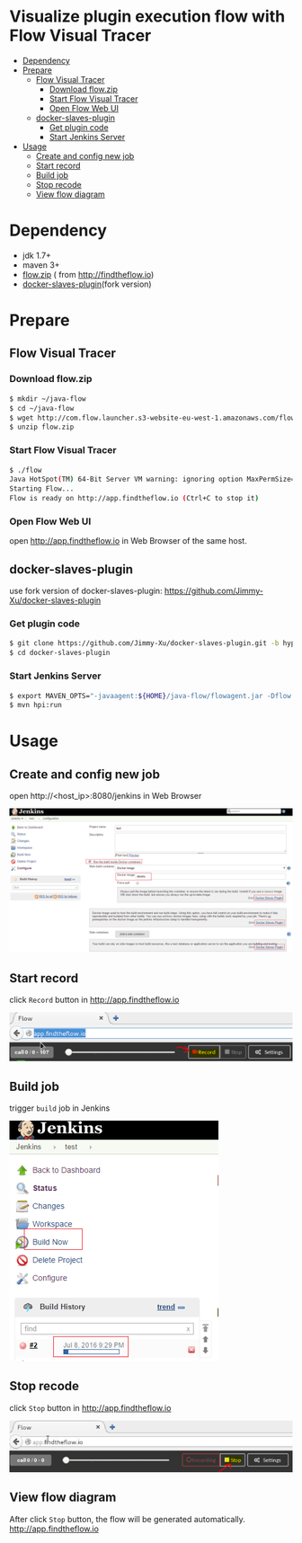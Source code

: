Visualize plugin execution flow with Flow Visual Tracer
=======================================================

<!-- TOC depthFrom:1 depthTo:6 withLinks:1 updateOnSave:1 orderedList:0 -->

- [Dependency](#dependency)
- [Prepare](#prepare)
	- [Flow Visual Tracer](#flow-visual-tracer)
		- [Download flow.zip](#download-flowzip)
		- [Start Flow Visual Tracer](#start-flow-visual-tracer)
		- [Open Flow Web UI](#open-flow-web-ui)
	- [docker-slaves-plugin](#docker-slaves-plugin)
		- [Get plugin code](#get-plugin-code)
		- [Start Jenkins Server](#start-jenkins-server)
- [Usage](#usage)
	- [Create and config new job](#create-and-config-new-job)
	- [Start record](#start-record)
	- [Build job](#build-job)
	- [Stop recode](#stop-recode)
	- [View flow diagram](#view-flow-diagram)

<!-- /TOC -->

# Dependency

- jdk 1.7+
- maven 3+
- [flow.zip](http://com.flow.launcher.s3-website-eu-west-1.amazonaws.com/flow.zip)  ( from http://findtheflow.io)
- [docker-slaves-plugin](https://github.com/Jimmy-Xu/docker-slaves-plugin)(fork version)

# Prepare

## Flow Visual Tracer

### Download flow.zip
```bash
$ mkdir ~/java-flow
$ cd ~/java-flow
$ wget http://com.flow.launcher.s3-website-eu-west-1.amazonaws.com/flow.zip
$ unzip flow.zip
```

### Start Flow Visual Tracer
```bash
$ ./flow
Java HotSpot(TM) 64-Bit Server VM warning: ignoring option MaxPermSize=256m; support was removed in 8.0
Starting Flow...
Flow is ready on http://app.findtheflow.io (Ctrl+C to stop it)
```

### Open Flow Web UI
open http://app.findtheflow.io in Web Browser of the same host.


## docker-slaves-plugin

use fork version of docker-slaves-plugin: https://github.com/Jimmy-Xu/docker-slaves-plugin

### Get plugin code
```bash
$ git clone https://github.com/Jimmy-Xu/docker-slaves-plugin.git -b hyper-driver
$ cd docker-slaves-plugin
```

### Start Jenkins Server

```bash
$ export MAVEN_OPTS="-javaagent:${HOME}/java-flow/flowagent.jar -Dflow.agent.include=it.dockins.dockerslaves"
$ mvn hpi:run
```

# Usage

## Create and config new job

open http://<host_ip>:8080/jenkins in Web Browser

![](../image/config-job-1.PNG)

## Start record

click `Record` button in http://app.findtheflow.io

![](../image/flow-start-record.PNG)

## Build job

trigger `build` job in Jenkins

![](../image/trigger-build-now.PNG)

## Stop recode

click `Stop` button in http://app.findtheflow.io

![](../image/flow-stop-record.PNG)

## View flow diagram

After click `Stop` button, the flow will be generated automatically. http://app.findtheflow.io
